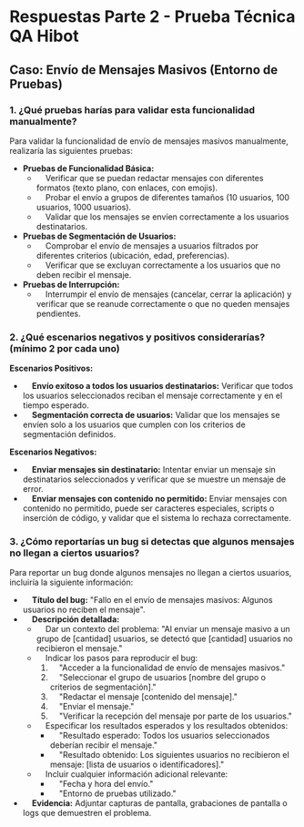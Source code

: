 # Respuestas Parte 2 - Prueba Técnica QA Hibot

## Caso: Envío de Mensajes Masivos (Entorno de Pruebas)

### 1. ¿Qué pruebas harías para validar esta funcionalidad manualmente? 

Para validar la funcionalidad de envío de mensajes masivos manualmente, realizaría las siguientes pruebas:

* **Pruebas de Funcionalidad Básica:**
    *     Verificar que se puedan redactar mensajes con diferentes formatos (texto plano, con enlaces, con emojis).
    *     Probar el envío a grupos de diferentes tamaños (10 usuarios, 100 usuarios, 1000 usuarios).
    *     Validar que los mensajes se envíen correctamente a los usuarios destinatarios.
* **Pruebas de Segmentación de Usuarios:**
    *     Comprobar el envío de mensajes a usuarios filtrados por diferentes criterios (ubicación, edad, preferencias).
    *     Verificar que se excluyan correctamente a los usuarios que no deben recibir el mensaje.
* **Pruebas de Interrupción:**
    *     Interrumpir el envío de mensajes (cancelar, cerrar la aplicación) y verificar que se reanude correctamente o que no queden mensajes pendientes.

### 2. ¿Qué escenarios negativos y positivos considerarías? (mínimo 2 por cada uno)

**Escenarios Positivos:**

*     **Envío exitoso a todos los usuarios destinatarios:** Verificar que todos los usuarios seleccionados reciban el mensaje correctamente y en el tiempo esperado.
*     **Segmentación correcta de usuarios:** Validar que los mensajes se envíen solo a los usuarios que cumplen con los criterios de segmentación definidos.

**Escenarios Negativos:**

*     **Enviar mensajes sin destinatario:** Intentar enviar un mensaje sin destinatarios seleccionados y verificar que se muestre un mensaje de error.
*     **Enviar mensajes con contenido no permitido:** Enviar mensajes con contenido no permitido, puede ser caracteres especiales, scripts o inserción de código, y validar que el sistema lo rechaza correctamente.

### 3. ¿Cómo reportarías un bug si detectas que algunos mensajes no llegan a ciertos usuarios?

Para reportar un bug donde algunos mensajes no llegan a ciertos usuarios, incluiría la siguiente información:

*     **Título del bug:** "Fallo en el envío de mensajes masivos: Algunos usuarios no reciben el mensaje".
*     **Descripción detallada:**
    *     Dar un contexto del problema: "Al enviar un mensaje masivo a un grupo de [cantidad] usuarios, se detectó que [cantidad] usuarios no recibieron el mensaje."
    *     Indicar los pasos para reproducir el bug:
        1.      "Acceder a la funcionalidad de envío de mensajes masivos."
        2.      "Seleccionar el grupo de usuarios [nombre del grupo o criterios de segmentación]."
        3.      "Redactar el mensaje [contenido del mensaje]."
        4.      "Enviar el mensaje."
        5.      "Verificar la recepción del mensaje por parte de los usuarios."
    *     Especificar los resultados esperados y los resultados obtenidos:
        *     "Resultado esperado: Todos los usuarios seleccionados deberían recibir el mensaje."
        *     "Resultado obtenido: Los siguientes usuarios no recibieron el mensaje: [lista de usuarios o identificadores]."
    *     Incluir cualquier información adicional relevante:
        *     "Fecha y hora del envío."
        *     "Entorno de pruebas utilizado."
*     **Evidencia:** Adjuntar capturas de pantalla, grabaciones de pantalla o logs que demuestren el problema.
